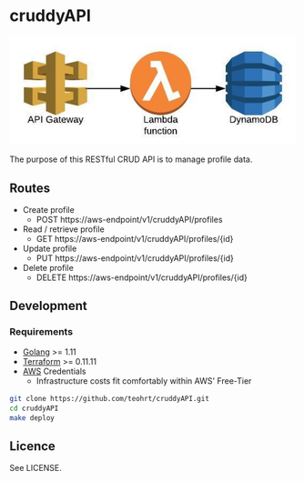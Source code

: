 # cruddyAPI
![cruddyAPI](cruddyAPI.jpeg)

The purpose of this RESTful CRUD API is to manage profile data.

## Routes
* Create profile
    * POST https://aws-endpoint/v1/cruddyAPI/profiles 
* Read / retrieve profile
    * GET https://aws-endpoint/v1/cruddyAPI/profiles/{id} 
* Update profile
    * PUT https://aws-endpoint/v1/cruddyAPI/profiles/{id}
* Delete profile
    * DELETE https://aws-endpoint/v1/cruddyAPI/profiles/{id}

## Development
### Requirements
* [Golang](https://golang.org/dl/) >= 1.11
* [Terraform](https://www.terraform.io/downloads.html) >= 0.11.11
* [AWS](https://aws.amazon.com/) Credentials
    * Infrastructure costs fit comfortably within AWS' Free-Tier

```bash
git clone https://github.com/teohrt/cruddyAPI.git
cd cruddyAPI
make deploy
```

## Licence
See LICENSE.
